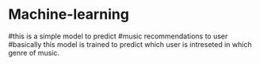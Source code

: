 # Machine-learning
#this is a simple model to predict
#music recommendations to user
#basically this model is trained to predict which user is intreseted in which genre of music.
